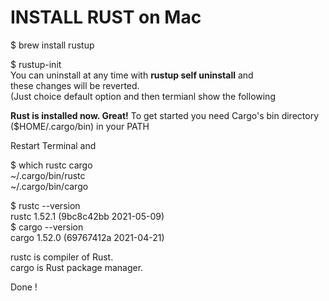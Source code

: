 # INSTALL RUST on Mac   

$ brew install rustup   

$ rustup-init  
You can uninstall at any time with **rustup self uninstall** and  
these changes will be reverted.     
(Just choice default option and then termianl show the following

**Rust is installed now. Great!**
To get started you need Cargo's bin directory ($HOME/.cargo/bin) in your PATH

Restart Terminal and 

$ which rustc cargo  
~/.cargo/bin/rustc   
~/.cargo/bin/cargo    

$ rustc --version   
rustc 1.52.1 (9bc8c42bb 2021-05-09)   
$ cargo --version  
cargo 1.52.0 (69767412a 2021-04-21)   

rustc is compiler of Rust.  
cargo is Rust package manager.  

 
Done !  